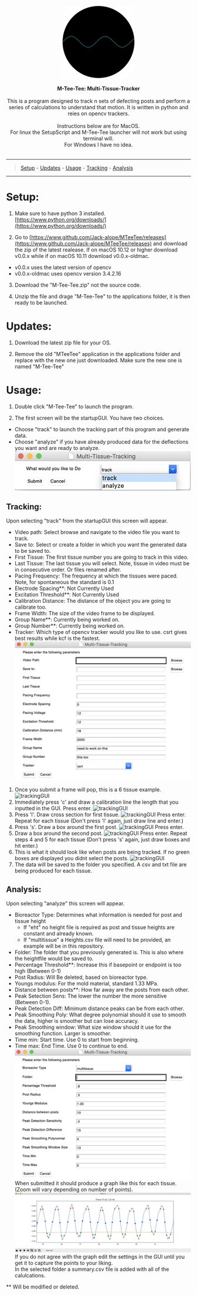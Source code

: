 
<div align="center"><img src="icon/newicon.png"></div> <br>

<div align="center">
  <strong>M-Tee-Tee: Multi-Tissue-Tracker</strong>
</div>
<br>
<div align="center">
  This is a program designed to track n sets of defecting posts and perform a series of calculations to understand that motion. It is written in python and reies on opencv trackers. 
  <br>
  <br>
  Instructions below are for MacOS. <br>
  For linux the SetupScript and M-Tee-Tee launcher will not work but using terminal will.  
  <br>
  For Windows I have no idea. 
</div> <br>

___
> [Setup](#setup) - [Updates](#updates) - [Usage](#usage) - [Tracking](#tracking) - [Analysis](#analysis)  

___

# Setup:

1. Make sure to have python 3 installed.
[https://www.python.org/downloads/](https://www.python.org/downloads/)

2. Go to [https://www.github.com/Jack-alope/MTeeTee/releases](https://www.github.com/Jack-alope/MTeeTee/releases) and download the zip of the latest realease. If on macOS 10.12 or higher download v0.0.x while if on macOS 10.11 download v0.0.x-oldmac.  
- v0.0.x uses the latest version of opencv
- v0.0.x-oldmac uses opencv version 3.4.2.16  

3. Download the "M-Tee-Tee.zip" not the source code. 

4. Unzip the file and drage "M-Tee-Tee" to the applications folder, it is then ready to be launched. 


# Updates:

1. Download the latest zip file for your OS. 

2. Remove the old "MTeeTee" application in the applications folder and replace with the new one just downloaded. Make sure the new one is named "M-Tee-Tee"



# Usage:

1. Double click "M-Tee-Tee" to launch the program. 

2. The first screen will be the startupGUI. 
You have two choices.
- Choose "track" to launch the tracking part of this program and generate data.  
- Choose "analyze" if you have already produced data for the deflections you want and are ready to analyze. 
![startupGUI](icon/startupgui2.png)  

## Tracking:

Upon selecting "track" from the startupGUI this screen will appear. 
- Video path: Select browse and navigate to the video file you want to track.
- Save to: Select or create a folder in which you want the generated data to be saved to.
- First Tissue: The first tissue number you are going to track in this video. 
- Last Tissue: The last tissue you will select. Note, tissue in video must be in consecutive order. Or files renamed after. 
- Pacing Frequency: The frequency at which the tissues were paced. Note, for spontaneous the standard is 0.1
- Electrode Spacing**: Not Currently Used
- Excitation Threshold**: Not Currently Used
- Calibration Distance: The distance of the object you are going to calibrate too. 
- Frame Width: The size of the video frame to be displayed.
- Group Name**: Currently being worked on. 
- Group Number**: Currently being worked on. 
- Tracker: Which type of opencv tracker would you like to use. csrt gives best results while kcf is the fastest. 
![trackingGUI](icon/trackinggui.png)  
1. Once you submit a frame will pop, this is a 6 tissue example. 
![trackingGUI](icon/trackstart.png) 
2. Immediately press 'c' and draw a calibration line the length that you inputted in the GUI. Press enter. 
![trackingGUI](icon/calib.png) 
3. Press 'l'. Draw cross section for first tissue. 
![trackingGUI](icon/crosssect.png) 
Press enter. Repeat for each tissue (Don't press 'l' again, just draw line and enter.)    
4. Press 's'. Draw a box around the first post. 
![trackingGUI](icon/post1.png) 
Press enter. 
5. Draw a box around the second post.
![trackingGUI](icon/post2.png) 
Press enter. Repeat steps 4 and 5 for each tissue (Don't press 's' again, just draw boxes and hit enter.)  
6. This is what it should look like when posts are being tracked. If no green boxes are displayed you didnt select the posts. 
![trackingGUI](icon/tracking.png) 
7. The data will be saved to the folder you specified. A csv and txt file are being produced for each tissue. 

## Analysis:

Upon selecting "analyze" this screen will appear. 
- Bioreactor Type: Determines what information is needed for post and tissue height
  - If "eht" no height file is required as post and tissue heights are constant and already known. 
  - If "multitissue" a Heights.csv file will need to be provided, an example will be in this repository. 
- Folder: The folder that you previously generated is. This is also where the heightfile would be saved to. 
- Percentage Threshold**: Increase this if basepoint or endpoint is too high (Between 0-1)
- Post Radius: Will Be deleted, based on bioreactor type. 
- Youngs modulus: For the mold material, standard 1.33 MPa.
- Distance between posts**: How far away are the posts from each other. 
- Peak Setection Sens: The lower the number the more sensitive (Between 0-1).
- Peak Detection Diff: Minimum distance peaks can be from each other. 
- Peak Smoothing Poly: What degree polynomial should it use to smooth the data, higher is smoother but can lose accuracy. 
- Peak Smoothing window: What size window should it use for the smoothing function. Larger is smoother. 
- Time min: Start time. Use 0 to start from beginning. 
- Time max: End Time. Use 0 to continue to end. 
![analyzeGUI](icon/analyzegui.png) 
When submitted it should produce a graph like this for each tissue. (Zoom will vary depending on number of points).
![analyzegraph](icon/analyzegraph.png) 
If you do not agree with the graph edit the settings in the GUI until you get it to capture the points to your liking.  
In the selected folder a summary.csv file is added with all of the calulcations. 

** Will be modified or deleted. 


